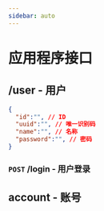 ```yaml
---
sidebar: auto
---
```


# 应用程序接口

## /user - 用户

```json
{
  "id":"", // ID
  "uuid":"", // 唯一识别码
  "name":"", // 名称
  "password":"", // 密码
}
```

### `POST` /login - 用户登录

## account - 账号